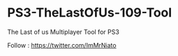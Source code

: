 # PS3-TheLastOfUs-109-Tool

The Last of us Multiplayer Tool for PS3

Follow : https://twitter.com/ImMrNiato
